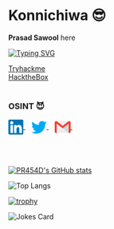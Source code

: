 <h1 align="left"> Konnichiwa 😎 </h1>

  **Prasad Sawool** here

[![Typing SVG](https://readme-typing-svg.herokuapp.com/?lines=Self+taught+software+developer;Cyber+security+enthusiast)](https://git.io/typing-svg)


[Tryhackme](https://tryhackme.com/p/Shiva)<br>
[HacktheBox](https://app.hackthebox.com/profile/945242)<br>
<br>
### OSINT 😈

<p align="left">
<a href="https://linkedin.com/in/prasadsawool/" >
  <img align="center" alt="| Linkedin" width="30px" src="https://github.com/SatYu26/SatYu26/blob/master/Assets/Linkedin.svg" />
</a> &nbsp;&nbsp;
<a href="https://teitter.com/pr_454_d">
  <img align="center" alt=" | Twitter" width="31px" src="https://github.com/SatYu26/SatYu26/blob/master/Assets/Twitter.svg" />
</a> &nbsp;&nbsp;
<a href="mailto:thc.prasads@gmail.com">
  <img align="center" alt="| Gmail" width="32px" src="https://github.com/SatYu26/SatYu26/blob/master/Assets/Gmail.svg" />
</a> &nbsp;&nbsp;
<!-- <a href="https://">
<img align="center" alt=" | Blog" width="30px" src="https://github.com/SatYu26/SatYu26/blob/master/Assets/www.svg" />
</a> -->
<p>


<br>
<!--
My Projects:<br> 
 Chat Anonymously with friends: [Live](https://network-webapplication.herokuapp.com/)<br>
 -->
<!--  GROUP CHAT APPLICATION: [Live](https://friends-grp.herokuapp.com/index.html)<br> -->

<!-- My Hacking Notes: [Live](https://www.notion.so/Ethical-hacking-and-Penetration-testing-4f32229f0c6f4911beae68b1a758ebf6)<br> -->



 
<!-- BLOG-POST-LIST:START --><br>
<!-- RECENT BLOG POST:<br>

[Medium](https://medium.com/@7h3F4lc0n)<br>

[Blogger](https://fallc0n.blogspot.com/)<br>

https://fallc0n.blogspot.com/2022/01/how-to-access-kali-or-remote-machine.html<br>
https://telegra.ph/Easily-expose-your-localhost-on-the-Internet-03-26<br>
https://telegra.ph/Try-Again-Later-on-Instagram-Reasons-why-you-see-this-error-03-26<br>
https://telegra.ph/Symmetric--Asymmetric-Encryption-Whats-The-Difference-02-23<br>
https://telegra.ph/How-To-Surf-Safely-On-Public-WiFi-02-23<br>
https://telegra.ph/Common-Types-Of-Trojan-Malware-02-23<br>
-->
<!-- BLOG-POST-LIST:END -->



<!--
```python
from world import love

class HumanBeing:

    def __init__(self):
        self.name = "Rahul thakur"
        self.username = ["Rahul-Thakur7", "_TheFalcon_"]
        self.pronouns = ["He", "Him"]
        self.role = "Cybersecurity Enthusiast"
        self.code = ["Python", "Javascript", "HTML", "CSS", "Bash", "Go"]
        
        self.askMeAbout = ["Tech", "hacking", "actronomy", "ideas",]
        self.technologies = {
            "frontEnd" : ["HTML", "CSS"],
            "backEnd" : ["Nodejs", "expjs"],
            "databases" : ["mongoDB", "MySql", "Sql"],
            "misc" : ["heroku","netlify", "docker"],
            "Virtualization" : ["VMware", "Virtualbox"],
            "OS" : ["linux", "win10"],
            "tools" : ["sqlmap", "nmap", "wireshark", "and other open-source"]
            
            
        }
        self.learning_cybersec = {
            "learning_on" : ["THM", "HTB"]
          
            
        }
        
        self.currentFocus = "Learning Cybersecurity"
        self.funFact = "Fun fact: i like cats 🎴"

    def say_hi(self):
        print("Thanks for dropping by, hope you find some of my work interesting!!")

me = HumanBeing()
me.say_hi()
love.everyone()
```
-->


<!-- 
<p><img align="left" src="https://github-readme-stats.vercel.app/api/top-langs?username=rahul-thakur7&show_icons=true&locale=en&layout=compact" alt="rahul-thakur7" /></p> -->

<!-- <p>&nbsp;<img align="center" src="https://github-readme-stats.vercel.app/api?username=rahul-thakur7&show_icons=true&locale=en" alt="rahul-thakur7" /></p> -->
<!-- 
<p><img align="center" src="https://github-readme-streak-stats.herokuapp.com/?user=rahul-thakur7&" alt="rahul-thakur7" /></p> -->


[![PR454D's GitHub stats](https://github-readme-stats.vercel.app/api?username=PR454D&layout=compact&count_private=true&theme=tokyonight)](https://github.com/anuraghazra/github-readme-stats)
  
![Top Langs](https://github-readme-stats.vercel.app/api/top-langs/?username=PR454D&hide=makefile,llvm,css&langs_count=6&layout=compact&theme=tokyonight&count_private=true)

[![trophy](https://github-profile-trophy.vercel.app/?username=PR454D&theme=tokyonight&row=2&column=3)](https://github.com/ryo-ma/github-profile-trophy)
  
![Jokes Card](https://readme-jokes.vercel.app/api)

<!-- - 🔭 I’m currently working on [ThreeJs](https://threejs.org) based personal blog
- 🌱 I’m currently learning Data Analytics by Google
- 👯 I’m looking to collaborate on [](https://gitlab.com/pixeltee/nvim-init.lua)
- 🤔 I’m looking for help with 
- 💬 Hobbies - reading novels, chess
- 📫 How to reach me: [email](mailto:prasad.sawool@somaiya.edu)
-->
